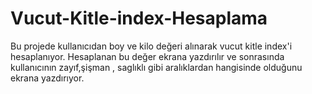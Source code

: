 # Vucut-Kitle-index-Hesaplama
Bu projede kullanıcıdan boy ve kilo değeri alınarak vucut kitle index'i hesaplanıyor. Hesaplanan bu değer ekrana yazdırılır ve sonrasında kullanıcının zayıf,şişman , saglıklı gibi aralıklardan hangisinde olduğunu ekrana yazdırıyor. 

